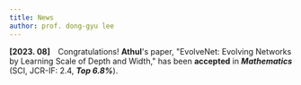 ```yaml
---
title: News
author: prof. dong-gyu lee
---
```

**[2023. 08]** Congratulations! **Athul**'s paper, "EvolveNet: Evolving Networks by Learning Scale of Depth and Width," has been **accepted** in _**Mathematics**_ (SCI, JCR-IF: 2.4, _**Top 6.8%**_).
